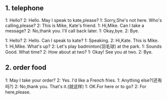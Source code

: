 ## 1. telephone
1: Hello?
2: Hello. May I speak to kate,please?
1: Sorry,She's not here. Who's calling,please?
2: This is Mike, Kate's friend. 
1: Hi,Mike. Can I take a message?
2: No,thank you. I'll call back later.
1: Okay,bye.
2: Bye. 

1: Hello?
2: Hello. Can I speak to kate?
1: Speaking.
2: Hi,Kate. This is Mike.
1: Hi,Mike. What's up?
2: Let's play badminton(羽毛球) at the park.
1: Sounds Good. What time?
2: How about at two?
1: Okay! See you at two.
2: Bye.

## 2. order food
1: May I take your order?
2: Yes. I'd like a French fries.
1: Anything else?(还有吗?)
2: No,thank you. That's it.(就这样)
1: OK.For here or to go?
2: For here,please.
